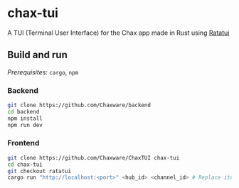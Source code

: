 # chax-tui

A TUI (Terminal User Interface) for the Chax app made in Rust using [Ratatui](https://github.com/ratatui-org/ratatui)

## Build and run

_Prerequisites:_ `cargo`, `npm`

### Backend

```bash
git clone https://github.com/Chaxware/backend
cd backend
npm install
npm run dev
```

### Frontend

```bash
git clone https://github.com/Chaxware/ChaxTUI chax-tui
cd chax-tui
git checkout ratatui
cargo run "http://localhost:<port>" <hub_id> <channel_id> # Replace items within <> with respective values
```
